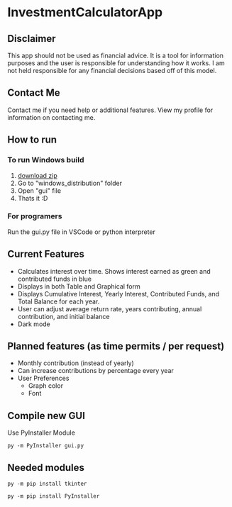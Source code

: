 # InvestmentCalculatorApp

## Disclaimer
This app should not be used as financial advice. It is a tool for information purposes and the user is responsible for understanding how it works. I am not held responsible for any financial decisions based off of this model.

## Contact Me
Contact me if you need help or additional features. View my profile for information on contacting me.

## How to run
### To run Windows build
1. [download zip](https://github.com/pdsatter/InvestmentCalculatorApp/archive/refs/heads/main.zip)
2. Go to "windows_distribution" folder
3. Open "gui" file
4. Thats it :D

### For programers
Run the gui.py file in VSCode or python interpreter

## Current Features

* Calculates interest over time. Shows interest earned as green and contributed funds in blue
* Displays in both Table and Graphical form
* Displays Cumulative Interest, Yearly Interest, Contributed Funds, and Total Balance for each year.
* User can adjust average return rate, years contributing, annual contribution, and initial balance
* Dark mode

## Planned features (as time permits / per request)
* Monthly contribution (instead of yearly)
* Can increase contributions by percentage every year
* User Preferences
  * Graph color
  * Font

## Compile new GUI
Use PyInstaller Module  

```
py -m PyInstaller gui.py
```

## Needed modules
```
py -m pip install tkinter
```

```
py -m pip install PyInstaller
```
